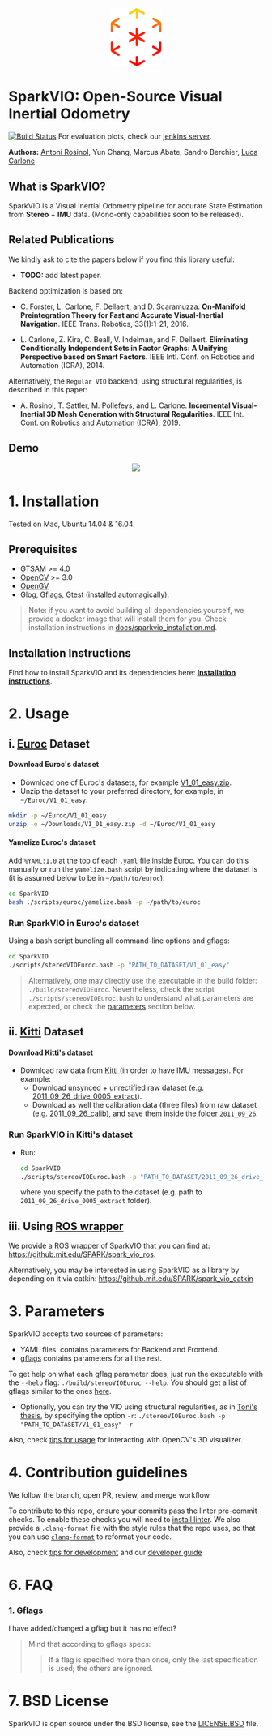 <div align="center">
    <img src="docs/media/sparkvio_logo.png" width="100">
</div>

# SparkVIO: Open-Source Visual Inertial Odometry

[![Build Status](http://ci-sparklab.mit.edu:8080/buildStatus/icon?job=VIO/master)](http://ci-sparklab.mit.edu:8080/job/VIO/job/master/) 
For evaluation plots, check our [jenkins server](http://ci-sparklab.mit.edu:8080/job/VIO/job/master/VIO_20Euroc_20Performance_20Report/plots.html#V1_01_easy).

**Authors:** [Antoni Rosinol](https://www.mit.edu/~arosinol/), Yun Chang, Marcus Abate, Sandro Berchier, [Luca Carlone](https://lucacarlone.mit.edu/)

## What is SparkVIO?

SparkVIO is a Visual Inertial Odometry pipeline for accurate State Estimation from **Stereo** + **IMU** data. (Mono-only capabilities soon to be released).

## Related Publications

We kindly ask to cite the papers below if you find this library useful:

 - **TODO:** add latest paper.

Backend optimization is based on:

 - C. Forster, L. Carlone, F. Dellaert, and D. Scaramuzza. **On-Manifold Preintegration Theory for Fast and Accurate Visual-Inertial Navigation**. IEEE Trans. Robotics, 33(1):1-21, 2016.

 - L. Carlone, Z. Kira, C. Beall, V. Indelman, and F. Dellaert. **Eliminating Conditionally Independent Sets in Factor Graphs: A Unifying Perspective based on Smart Factors.** IEEE Intl. Conf. on Robotics and Automation (ICRA), 2014.

Alternatively, the `Regular VIO` backend, using structural regularities, is described in this paper:

- A. Rosinol, T. Sattler, M. Pollefeys, and L. Carlone. **Incremental Visual-Inertial 3D Mesh Generation with Structural Regularities**. IEEE Int. Conf. on Robotics and Automation (ICRA), 2019.

## Demo

<div align="center">
  <img src="docs/media/sparkvio_release.gif"/>
</div>

# 1. Installation

Tested on Mac, Ubuntu 14.04 & 16.04.

## Prerequisites

- [GTSAM](https://github.com/borglab/gtsam) >= 4.0
- [OpenCV](https://github.com/opencv/opencv) >= 3.0
- [OpenGV](https://github.com/laurentkneip/opengv)
- [Glog](http://rpg.ifi.uzh.ch/docs/glog.html), [Gflags](https://gflags.github.io/gflags/), [Gtest](https://github.com/google/googletest/blob/master/googletest/docs/primer.md) (installed automagically).

> Note: if you want to avoid building all dependencies yourself, we provide a docker image that will install them for you. Check installation instructions in [docs/sparkvio_installation.md](./docs/sparkvio_installation.md).

## Installation Instructions

Find how to install SparkVIO and its dependencies here: **[Installation instructions](./docs/sparkvio_installation.md)**.

# 2. Usage

## i. [Euroc](http://projects.asl.ethz.ch/datasets/doku.php?id=kmavvisualinertialdatasets) Dataset

#### Download Euroc's dataset

- Download one of Euroc's datasets, for example [V1_01_easy.zip](http://robotics.ethz.ch/~asl-datasets/ijrr_euroc_mav_dataset/vicon_room1/V1_01_easy/V1_01_easy.zip).
- Unzip the dataset to your preferred directory, for example, in `~/Euroc/V1_01_easy`:
```bash
mkdir -p ~/Euroc/V1_01_easy
unzip -o ~/Downloads/V1_01_easy.zip -d ~/Euroc/V1_01_easy
```

#### Yamelize Euroc's dataset
Add `%YAML:1.0` at the top of each `.yaml` file inside Euroc.
You can do this manually or run the `yamelize.bash` script by indicating where the dataset is (it is assumed below to be in `~/path/to/euroc`):
```bash
cd SparkVIO
bash ./scripts/euroc/yamelize.bash -p ~/path/to/euroc
```

### Run SparkVIO in Euroc's dataset

Using a bash script bundling all command-line options and gflags:

```bash
cd SparkVIO
./scripts/stereoVIOEuroc.bash -p "PATH_TO_DATASET/V1_01_easy"
```

> Alternatively, one may directly use the executable in the build folder:
`./build/stereoVIOEuroc`. Nevertheless, check the script `./scripts/stereoVIOEuroc.bash` to understand what parameters are expected, or check the [parameters](#Parameters) section below.

## ii. [Kitti](http://www.cvlibs.net/datasets/kitti/raw_data.php) Dataset

#### Download Kitti's dataset

- Download raw data from [Kitti ](http://www.cvlibs.net/datasets/kitti/raw_data.php?type=residential) (in order to have IMU messages). For example:
  - Download unsynced + unrectified raw dataset (e.g. [2011\_09\_26\_drive\_0005\_extract](https://s3.eu-central-1.amazonaws.com/avg-kitti/raw_data/2011_09_26_drive_0005/2011_09_26_drive_0005_extract.zip)).
  - Download as well the calibration data (three files) from raw dataset (e.g. [2011\_09\_26\_calib](https://s3.eu-central-1.amazonaws.com/avg-kitti/raw_data/2011_09_26_calib.zip)), and save them inside the folder `2011_09_26`.

### Run SparkVIO in Kitti's dataset

- Run: 
  ```bash
  cd SparkVIO
  ./scripts/stereoVIOEuroc.bash -p "PATH_TO_DATASET/2011_09_26_drive_0005_extract" -d 1
  ```
   where you specify the path to the dataset (e.g. path to `2011_09_26_drive_0005_extract` folder).

## iii. Using [ROS wrapper](https://github.mit.edu/SPARK/spark_vio_ros)

We provide a ROS wrapper of SparkVIO that you can find at: https://github.mit.edu/SPARK/spark_vio_ros.

Alternatively, you may be interested in using SparkVIO as a library by depending on it via catkin: https://github.mit.edu/SPARK/spark_vio_catkin

# 3. Parameters
SparkVIO accepts two sources of parameters:
- YAML files: contains parameters for Backend and Frontend.
- [gflags](https://gflags.github.io/gflags/) contains parameters for all the rest.

To get help on what each gflag parameter does, just run the executable with the `--help` flag: `./build/stereoVIOEuroc --help`. You should get a list of gflags similar to the ones [here](./docs/gflags_parameters.md).

  - Optionally, you can try the VIO using structural regularities, as in [Toni's thesis](https://www.research-collection.ethz.ch/handle/20.500.11850/297645), by specifying the option ```-r```: ```./stereoVIOEuroc.bash -p "PATH_TO_DATASET/V1_01_easy" -r```

Also, check [tips for usage](./docs/tips_usage.md) for interacting with OpenCV's 3D visualizer.

# 4. Contribution guidelines

We follow the branch, open PR, review, and merge workflow.

To contribute to this repo, ensure your commits pass the linter pre-commit checks.
To enable these checks you will need to [install linter](./docs/linter_installation.md).
We also provide a `.clang-format` file with the style rules that the repo uses, so that you can use [`clang-format`](https://clang.llvm.org/docs/ClangFormat.html) to reformat your code.

Also, check [tips for development](./docs/tips_development.md) and our [developer guide](./docs/developer_guide.md)

# 6. FAQ

### 1. Gflags
  I have added/changed a gflag but it has no effect?

  > Mind that according to gflags specs: 
  > > If a flag is specified more than once, only the last specification is used; the others are ignored.

# 7. BSD License

SparkVIO is open source under the BSD license, see the [LICENSE.BSD](LICENSE.BSD) file.
